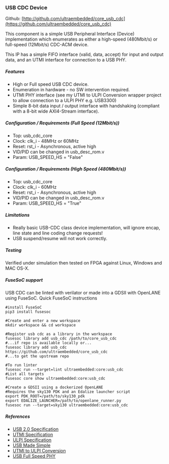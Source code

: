 ### USB CDC Device

Github:   [http://github.com/ultraembedded/core_usb_cdc](https://github.com/ultraembedded/core_usb_cdc)

This component is a simple USB Peripheral Interface (Device) implementation which enumerates as either a high-speed (480Mbit/s) or full-speed (12Mbit/s) CDC-ACM device.

This IP has a simple FIFO interface (valid, data, accept) for input and output data, and an UTMI interface for connection to a USB PHY.

##### Features
* High or Full speed USB CDC device.
* Enumeration in hardware - no SW intervention required.
* UTMI PHY interface (see my UTMI to ULPI Conversion wrapper project to allow connection to a ULPI PHY e.g. USB3300)
* Simple 8-bit data input / output interface with handshaking (compliant with a 8-bit wide AXI4-Stream interface).

##### Configuration / Requirements (Full Speed (12Mbit/s))
* Top: usb_cdc_core
* Clock: clk_i - 48MHz or 60MHz
* Reset: rst_i - Asynchronous, active high
* VID/PID can be changed in usb_desc_rom.v
* Param: USB_SPEED_HS = "False"

##### Configuration / Requirements (High Speed (480Mbit/s))
* Top: usb_cdc_core
* Clock: clk_i - 60MHz
* Reset: rst_i - Asynchronous, active high
* VID/PID can be changed in usb_desc_rom.v
* Param: USB_SPEED_HS = "True"

##### Limitations
* Really basic USB-CDC class device implementation, will ignore encap, line state and line coding change requests!
* USB suspend/resume will not work correctly.

##### Testing
Verified under simulation then tested on FPGA against Linux, Windows and MAC OS-X.

##### FuseSoC support

USB CDC can be linted with verilator or made into a GDSII with OpenLANE
using FuseSoC. Quick FuseSoC instructions

```
#install FuseSoC
pip3 install fusesoc

#Create and enter a new workspace
mkdir workspace && cd workspace

#Register usb cdc as a library in the workspace
fusesoc library add usb_cdc /path/to/core_usb_cdc
#...if repo is available locally or...
fusesoc library add usb_cdc https://github.com/ultraembedded/core_usb_cdc
#...to get the upstream repo

#To run linter
fusesoc run --target=lint ultraembedded:core:usb_cdc
#List all targets
fusesoc core show ultraembedded:core:usb_cdc

#Create a GDSII using a dockerized OpenLANE
#Requires the sky130 PDK and an Edalize launcher script
export PDK_ROOT=/path/to/sky130_pdk
export EDALIZE_LAUNCHER=/path/to/openlane_runner.py
fusesoc run --target=sky130 ultraembedded:core:usb_cdc
```

##### References
* [USB 2.0 Specification](https://usb.org/developers/docs/usb20_docs)
* [UTMI Specification](https://www.intel.com/content/dam/www/public/us/en/documents/technical-specifications/usb2-transceiver-macrocell-interface-specification.pdf)
* [ULPI Specification](https://www.sparkfun.com/datasheets/Components/SMD/ULPI_v1_1.pdf)
* [USB Made Simple](http://www.usbmadesimple.co.uk/)
* [UTMI to ULPI Conversion](https://github.com/ultraembedded/cores/tree/master/ulpi_wrapper)
* [USB Full Speed PHY](https://github.com/ultraembedded/core_usb_fs_phy)